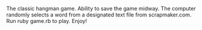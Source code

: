 The classic hangman game. Ability to save the game midway. The
computer randomly selects a word from a designated text file from scrapmaker.com.
Run ruby game.rb to play. Enjoy! 

